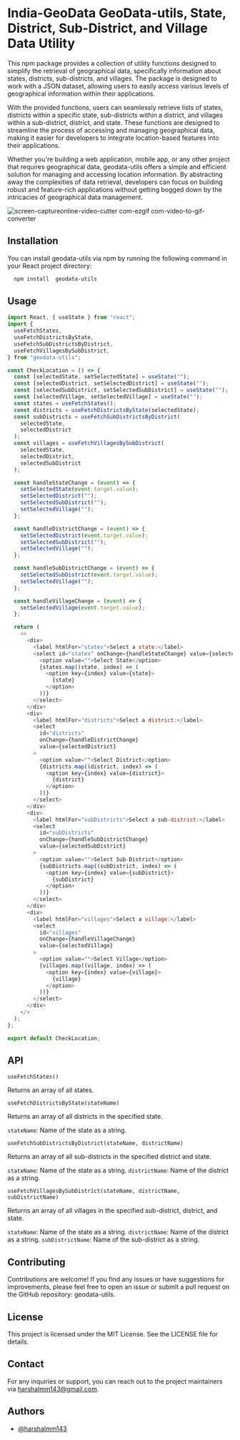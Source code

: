 # India-GeoData GeoData-utils, State, District, Sub-District, and Village Data Utility




This npm package provides a collection of utility functions designed to simplify the retrieval of geographical data, specifically information about states, districts, sub-districts, and villages. The package is designed to work with a JSON dataset, allowing users to easily access various levels of geographical information within their applications.

With the provided functions, users can seamlessly retrieve lists of states, districts within a specific state, sub-districts within a district, and villages within a sub-district, district, and state. These functions are designed to streamline the process of accessing and managing geographical data, making it easier for developers to integrate location-based features into their applications.

Whether you're building a web application, mobile app, or any other project that requires geographical data, geodata-utils offers a simple and efficient solution for managing and accessing location information. By abstracting away the complexities of data retrieval, developers can focus on building robust and feature-rich applications without getting bogged down by the intricacies of geographical data management.

![screen-captureonline-video-cutter com-ezgif com-video-to-gif-converter](https://github.com/harshalmm143/geodata-utils/assets/102899317/5d837f5e-2fc1-4b0d-81f8-d31c61aae526)

## Installation

You can install geodata-utils via npm by running the following command in your React project directory:

```bash
  npm install  geodata-utils
```

## Usage

```javascript
import React, { useState } from "react";
import {
  useFetchStates,
  useFetchDistrictsByState,
  useFetchSubDistrictsByDistrict,
  useFetchVillagesBySubDistrict,
} from "geodata-utils";

const CheckLocation = () => {
  const [selectedState, setSelectedState] = useState("");
  const [selectedDistrict, setSelectedDistrict] = useState("");
  const [selectedSubDistrict, setSelectedSubDistrict] = useState("");
  const [selectedVillage, setSelectedVillage] = useState("");
  const states = useFetchStates();
  const districts = useFetchDistrictsByState(selectedState);
  const subDistricts = useFetchSubDistrictsByDistrict(
    selectedState,
    selectedDistrict
  );
  const villages = useFetchVillagesBySubDistrict(
    selectedState,
    selectedDistrict,
    selectedSubDistrict
  );

  const handleStateChange = (event) => {
    setSelectedState(event.target.value);
    setSelectedDistrict("");
    setSelectedSubDistrict("");
    setSelectedVillage("");
  };

  const handleDistrictChange = (event) => {
    setSelectedDistrict(event.target.value);
    setSelectedSubDistrict("");
    setSelectedVillage("");
  };

  const handleSubDistrictChange = (event) => {
    setSelectedSubDistrict(event.target.value);
    setSelectedVillage("");
  };

  const handleVillageChange = (event) => {
    setSelectedVillage(event.target.value);
  };

  return (
    <>
      <div>
        <label htmlFor="states">Select a state:</label>
        <select id="states" onChange={handleStateChange} value={selectedState}>
          <option value="">Select State</option>
          {states.map((state, index) => (
            <option key={index} value={state}>
              {state}
            </option>
          ))}
        </select>
      </div>
      <div>
        <label htmlFor="districts">Select a district:</label>
        <select
          id="districts"
          onChange={handleDistrictChange}
          value={selectedDistrict}
        >
          <option value="">Select District</option>
          {districts.map((district, index) => (
            <option key={index} value={district}>
              {district}
            </option>
          ))}
        </select>
      </div>
      <div>
        <label htmlFor="subDistricts">Select a sub-district:</label>
        <select
          id="subDistricts"
          onChange={handleSubDistrictChange}
          value={selectedSubDistrict}
        >
          <option value="">Select Sub-District</option>
          {subDistricts.map((subDistrict, index) => (
            <option key={index} value={subDistrict}>
              {subDistrict}
            </option>
          ))}
        </select>
      </div>
      <div>
        <label htmlFor="villages">Select a village:</label>
        <select
          id="villages"
          onChange={handleVillageChange}
          value={selectedVillage}
        >
          <option value="">Select Village</option>
          {villages.map((village, index) => (
            <option key={index} value={village}>
              {village}
            </option>
          ))}
        </select>
      </div>
    </>
  );
};

export default CheckLocation;
```

## API

`useFetchStates()`

Returns an array of all states.

`useFetchDistrictsByState(stateName)`

Returns an array of all districts in the specified state.

`stateName`: Name of the state as a string.

`useFetchSubDistrictsByDistrict(stateName, districtName)`

Returns an array of all sub-districts in the specified district and state.

`stateName`: Name of the state as a string.
`districtName`: Name of the district as a string.

`useFetchVillagesBySubDistrict(stateName, districtName, subDistrictName)`

Returns an array of all villages in the specified sub-district, district, and state.

`stateName`: Name of the state as a string.
`districtName`: Name of the district as a string.
`subDistrictName`: Name of the sub-district as a string.

## Contributing

Contributions are welcome! If you find any issues or have suggestions for improvements, please feel free to open an issue or submit a pull request on the GitHub repository: geodata-utils.

## License

This project is licensed under the MIT License. See the LICENSE file for details.

## Contact

For any inquiries or support, you can reach out to the project maintainers via harshalmm143@gmail.com.

## Authors

- [@harshalmm143](https://www.github.com/harshalmm143)

